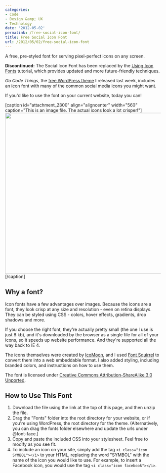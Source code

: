 ```yaml
---
categories:
- Code
- Design &amp; UX
- Technology
date: '2012-05-02'
permalink: /free-social-icon-font/
title: Free Social Icon Font
url: /2012/05/02/free-social-icon-font
---
```


<div class="callout"><p class="tall">A free, pre-styled font for serving pixel-perfect icons on any screen.</p>

<strong>Discontinued:</strong> The Social Icon Font has been replaced by the <a href="https://gomakethings.com/icon-fonts/">Using Icon Fonts</a> tutorial, which provides updated and more future-friendly techniques.</div>

<em>Go Code Things</em>, the <a href="https://gomakethings.com/go-code-things/">free WordPress theme</a> I released last week, includes an icon font with many of the common social media icons you might want.

If you'd like to use the font on your current website, today you can!

[caption id="attachment_2300" align="aligncenter" width="560" caption="This is an image file. The actual icons look a lot crisper!"]<img src="https://gomakethings.com/wp-content/uploads/2012/05/icons.png" alt="" title="icons" width="560" height="520" class="size-full wp-image-2300" />[/caption]
<!--more-->
<h2>Why a font?</h2>

Icon fonts have a few advantages over images. Because the icons are a font, they look crisp at any size and resolution - even on retina displays. They can be styled using CSS - colors, hover effects, gradients, drop shadows and more.

If you choose the right font, they're actually pretty small (the one I use is just 8 kb), and it's downloaded by the browser as a single file for all of your icons, so it speeds up website performance. And they're supported all the way back to IE 4.

The icons themselves were created by <a href="http://keyamoon.com/icomoon/">IcoMoon</a>, and I used <a href="http://www.fontsquirrel.com/">Font Squirrel</a> to convert them into a web embeddable format. I also added styling, including branded colors, and instructions on how to use them.

The font is licensed under <a href="http://creativecommons.org/licenses/by-sa/3.0/">Creative Commons Attribution-ShareAlike 3.0 Unported</a>.

<h2>How to Use This Font</h2>

<ol>
<li>Download the file using the link at the top of this page, and then unzip the file.</li>
<li>Drag the "Fonts" folder into the root directory for your website, or if you're using WordPress, the root directory for the theme. (Alternatively, you can drag the fonts folder elsewhere and update the urls under @font-face.)</li>
<li>Copy and paste the included CSS into your stylesheet. Feel free to modify as you see fit.</li>
<li>To include an icon on your site, simply add the tag <code class="language-markup">&lt;i class="icon SYMBOL"&gt;&lt;/i&gt;</code> to your HTML, replacing the word "SYMBOL" with the name of the icon you would like to use. For example, to insert a Facebook icon, you would use the tag <code class="language-markup">&lt;i class="icon facebook"&gt;&lt;/i&gt;</code>.</li>
</ol>